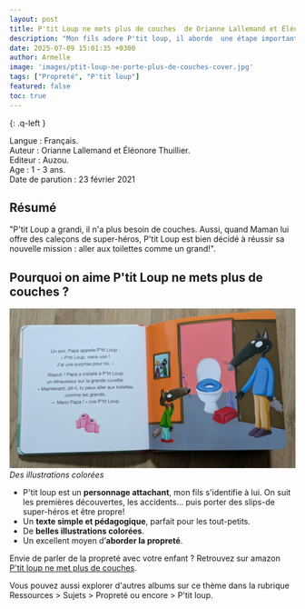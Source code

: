 ```yaml
---
layout: post
title: P'tit Loup ne mets plus de couches  de Orianne Lallemand et Éléonore Thuillier
description: "Mon fils adore P'tit loup, il aborde  une étape importante dans la vie des tout-petits : l’arrêt des couches."
date: 2025-07-09 15:01:35 +0300
author: Armelle
image: 'images/ptit-loup-ne-porte-plus-de-couches-cover.jpg'
tags: ["Propreté", "P'tit loup"]
featured: false
toc: true
---
```

{: .q-left }

Langue : Français.     
Auteur : Orianne Lallemand et Éléonore Thuillier.    
Editeur : Auzou.      
Age : 1 - 3 ans.    
Date de parution : 23 février 2021

## Résumé

"P'tit Loup a grandi, il n'a plus besoin de couches. Aussi, quand Maman lui offre des caleçons de super-héros, P'tit Loup est bien décidé à réussir sa nouvelle mission : aller aux toilettes comme un grand!".

## Pourquoi on aime P'tit Loup ne mets plus de couches ?

![Des illustrations colorées](images/ptit-loup-ne-porte-plus-de-couches-int.jpg)
*Des illustrations colorées*

- P'tit loup est un **personnage attachant**, mon fils s'identifie à lui. On suit les premières découvertes, les accidents... puis porter des slips-de super-héros et être propre!
- Un **texte simple et pédagogique**, parfait pour les tout-petits.
- De **belles illustrations colorées**.
- Un excellent moyen d’**aborder la propreté**. 

Envie de parler de la propreté avec votre enfant ? Retrouvez sur amazon [P'tit loup ne met plus de couches](https://amzn.to/4oglJD0).

Vous pouvez aussi explorer d'autres albums sur ce thème dans la rubrique Ressources > Sujets > Propreté ou encore > P'tit loup.